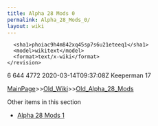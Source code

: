 ```yaml
---
title: Alpha 28 Mods 0
permalink: Alpha_28_Mods_0/
layout: wiki
---
```


      <sha1>phoiac9h4m842xq45sp7s6u21eteeq1</sha1>
      <model>wikitext</model>
      <format>text/x-wiki</format>
    </revision>
  </page>
  <page>
    <title>File:Yeti.png</title>
    <ns>6</ns>
    <id>644</id>
    <revision>
      <id>4772</id>
      <timestamp>2020-03-14T09:37:08Z</timestamp>
      <contributor>
        <username>Keeperman</username>
        <id>17</id>
      </contributor>
      

[MainPage](/keeperrl_wiki/ "wikilink")>>[Old_Wiki](/keeperrl_wiki/Old_Wiki "wikilink")>>[Old_Alpha_28_Mods](/keeperrl_wiki/Old_Alpha_28_Mods "wikilink")

Other items in this section
-    [Alpha 28 Mods 1](/keeperrl_wiki/Alpha_28_Mods_1 "wikilink")
